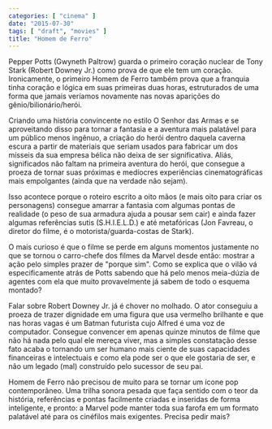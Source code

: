 ```yaml
---
categories: [ "cinema" ]
date: "2015-07-30"
tags: [ "draft", "movies" ]
title: "Homem de Ferro"
---
```

Pepper Potts (Gwyneth Paltrow) guarda o primeiro coração nuclear de Tony Stark (Robert Downey Jr.) como prova de que ele tem um coração. Ironicamente, o primeiro Homem de Ferro também prova que a franquia tinha coração e lógica em suas primeiras duas horas, estruturados de uma forma que jamais veríamos novamente nas novas aparições do gênio/bilionário/herói.

Criando uma história convincente no estilo O Senhor das Armas e se aproveitando disso para tornar a fantasia e a aventura mais palatável para um público menos ingênuo, a criação do herói dentro daquela caverna escura a partir de materiais que seriam usados para fabricar um dos mísseis da sua empresa bélica não deixa de ser significativa. Aliás, significados não faltam na primeira aventura do herói, que consegue a proeza de tornar suas próximas e medíocres experiências cinematográficas mais empolgantes (ainda que na verdade não sejam).

Isso acontece porque o roteiro escrito a oito mãos (e mais oito para criar os personagens) consegue amarrar a fantasia com algumas pontas de realidade (o peso de sua armadura ajuda a pousar sem cair) e ainda fazer algumas referências sutis (S.H.I.E.L.D.) e até metafóricas (Jon Favreau, o diretor do filme, é o motorista/guarda-costas de Stark).

O mais curioso é que o filme se perde em alguns momentos justamente no que se tornou o carro-chefe dos filmes da Marvel desde então: mostrar a ação pelo simples prazer de "porque sim". Como se explica que o vilão vá especificamente atrás de Potts sabendo que há pelo menos meia-dúzia de agentes com ela que muito provavelmente já sabem de todo o esquema montado?

Falar sobre Robert Downey Jr. já é chover no molhado. O ator conseguiu a proeza de trazer dignidade em uma figura que usa vermelho brilhante e que nas horas vagas é um Batman futurista cujo Alfred é uma voz de computador. Consegue convencer em apenas quinze minutos de filme que não há nada pelo qual ele mereça viver, mas a simples constatação desse fato acaba o tornando um ser humano mais ciente de suas capacidades financeiras e intelectuais e como ela pode ser o que ele gostaria de ser, e não um legado (mal) construído pelo sucessor de seu pai.

Homem de Ferro não precisou de muito para se tornar um ícone pop contemporâneo. Uma trilha sonora pesada que faça sentido com o teor da história, referências e pontas facilmente criadas e inseridas de forma inteligente, e pronto: a Marvel pode manter toda sua farofa em um formato palatável até para os cinéfilos mais exigentes. Precisa pedir mais?
